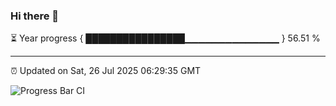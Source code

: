 ### Hi there 👋

⏳ Year progress { ████████████████▁▁▁▁▁▁▁▁▁▁▁▁▁▁ } 56.51 %

---

⏰ Updated on Sat, 26 Jul 2025 06:29:35 GMT

![Progress Bar CI](https://github.com/liununu/liununu/workflows/Progress%20Bar%20CI/badge.svg)
